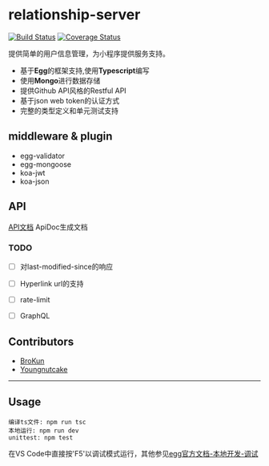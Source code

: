 # relationship-server

[![Build Status](https://www.travis-ci.org/BroKun/relationship-server-egg-typescript.svg?branch=master)](https://www.travis-ci.org/BroKun/relationship-server-egg-typescript)
[![Coverage Status](https://coveralls.io/repos/github/BroKun/relationship-server-egg-typescript/badge.svg?branch=master)](https://coveralls.io/github/BroKun/relationship-server-egg-typescript?branch=master)
  
提供简单的用户信息管理，为小程序提供服务支持。

* 基于**Egg**的框架支持,使用**Typescript**编写
* 使用**Mongo**进行数据存储
* 提供Github API风格的Restful API
* 基于json web token的认证方式
* 完整的类型定义和单元测试支持

## middleware & plugin
* egg-validator
* egg-mongoose
* koa-jwt
* koa-json
## API
[API文档]()
ApiDoc生成文档
### TODO

- [ ] 对last-modified-since的响应
- [ ] Hyperlink url的支持
- [ ] rate-limit 
- [ ] GraphQL


## Contributors
* [BroKun](https://github.com/BroKun)
* [Youngnutcake](https://github.com/Youngnutcake)

----
## Usage

```shell
编译ts文件: npm run tsc
本地运行: npm run dev
unittest: npm test
```
在VS Code中直接按'F5'以调试模式运行，其他参见[egg官方文档-本地开发-调试](http://eggjs.org/zh-cn/core/development.html#调试)
